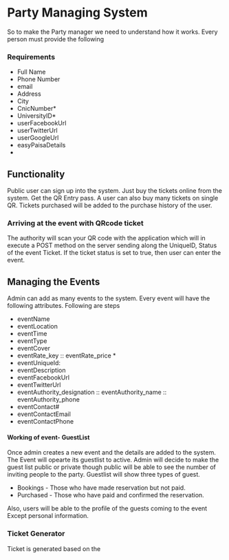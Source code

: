 # Party Managing System 


So to make the Party manager we need to understand how it works. 
Every person must provide the following 
### Requirements
- Full Name 
- Phone Number
- email 
- Address 
- City 
- CnicNumber*
- UniversityID*
- userFacebookUrl
- userTwitterUrl
- userGoogleUrl 
- easyPaisaDetails
- 




## Functionality 

Public user can sign up into the system. 
Just buy the tickets online from  the system. 
Get the QR Entry pass. 
A user can also buy many tickets on single QR. 
Tickets purchased will be added to the purchase history of the user. 


### Arriving at the event with QRcode ticket 

The authority will scan your QR code with the application which will in execute a POST method on the server sending along the UniqueID, Status of the event Ticket. 
If the ticket status is set to true, then user can enter the event. 



## Managing the Events 



Admin can add as many events to the system. 
Every event will have the following attributes.
Following are steps
- eventName  
- eventLocation 
- eventTime 
- eventType 
- eventCover
- eventRate_key :: eventRate_price *
- eventUniqueId: 
- eventDescription
- eventFacebookUrl
- eventTwitterUrl
- eventAuthority_designation :: eventAuthority_name :: eventAuthority_phone 
- eventContact# 
- eventContactEmail
- eventContactPhone 

#### Working of event- GuestList 

Once admin creates a new event and the details are added to the system. The Event will opearte its guestlist to active.
Admin will decide to make the guest list public or private though public will be able to see the number of inviting people to the party. 
Guestlist will show three types of guest.
- Bookings - Those who have made reservation but not paid.
- Purchased - Those who have paid and confirmed the reservation. 

Also, users will be able to the profile of the guests coming to the event Except personal information. 



### Ticket Generator 

Ticket is generated based on the




